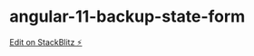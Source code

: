 # angular-11-backup-state-form

[Edit on StackBlitz ⚡️](https://stackblitz.com/edit/angular-11-new-2fgnwr)